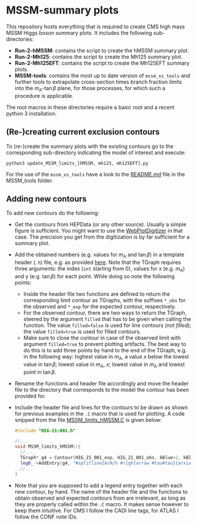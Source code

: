 # MSSM-summary plots
This repository hosts everything that is required to create CMS high mass MSSM Higgs boson summary plots. It includes the following sub-directories: 

- **Run-2-hMSSM**: contains the script to create the hMSSM summary plot.
- **Run-2-Mh125**: contains the script to create the Mh125 summary plot.
- **Run-2-Mh125EFT**: contains the script to create the Mh125EFT summary plots.
- **MSSM-tools**: contains the most up to date version of `mssm_xs_tools` and further tools to extrapolate cross-section times branch fraction limits into the $m_{\mathrm{A}}$-$\tan\beta$ plane, for those processes, for which such a procedure is applicable. 

The root macros in these directories require a basic root and a recent python 3 installation.

## (Re-)creating current exclusion contours

To (re-)create the summary plots with the existing contours go to the corresponding sub-directory indicating the model of interest and execute: 

```shell
python3 update_MSSM_limits_[hMSSM, mh125, mh125EFT].py
```

For the use of the `mssm_xs_tools` have a look to the [README.md](https://github.com/roger-wolf/MSSM-summary/blob/main/MSSM-tools/README.md) file in the MSSM_tools folder.

## Adding new contours

To add new contours do the following: 

- Get the contours from HEPData (or any other source). Usually a simple figure is sufficient. You might want to use the [WebPlotDigitizer](https://automeris.io/WebPlotDigitizer/) in that case. The precision you get from the digitization is by far sufficient for a summary plot. 

- Add the obtained numbers (e.g. values for $m_{\mathrm{A}}$ and $\tan\beta$) in a template header (```.h```) file, e.g. as provided [here](https://github.com/roger-wolf/MSSM-summary/blob/main/HIG-XX-YYY.h). Note that the TGraph requires three arguments: the index (```int``` starting from 0), values for x (e.g. $m_{\mathrm{A}}$) and y (e.g. $\tan\beta$) for each point. While doing so note the following points: 

  - Inside the header file two functions are defined to return the corresponding limit contour as TGraphs, with the suffixes ```*_obs``` for the observed and ```*_exp``` for the expected contour, respectively. 
  - For the observed contour, there are two ways to return the TGraph, steered by the argument ```filled``` that has to be given when calling the function. The value ```filled=false``` is used for line contours (*not filled*); the value ```filled=true``` is used for filled contours. 
  - Make sure to close the contour in case of the observed limit with argument ```filled=true``` to prevent plotting artifacts. The best way to do this is to add three points by hand to the end of the TGraph, e.g. in the following way: highest value in $m_{\mathrm{A}}$, a value $x$ below the lowest value in $\tan\beta$; lowest value in $m_{\mathrm{A}}$, $x$; lowest value in $m_{\mathrm{A}}$ and lowest point in $\tan\beta$.   

- Rename the functions and header file accordingly and move the header file to the directory that corresponds to the model the contour has been provided for. 

- Include the header file and lines for the contours to be drawn as shown for previous examples in the ```.C``` macro that is used for plotting. A code snipped from the file [MSSM_limits_hMSSM.C](https://github.com/roger-wolf/MSSM-summary/blob/main/Run-2-hMSSM/MSSM_limits_hMSSM.C) is given below: 

  ```C++
  #include "HIG-21-001.h"
  
  //...
  void MSSM_limits_hMSSM(){
    //...
    TGraph* g4 = Contour(HIG_21_001_exp, HIG_21_001_obs, kBlue+2, kBlue, tBlue->GetNumber(), true); 
    leg0_->AddEntry(g4, "#splitline{A/H/h #rightarrow #tau#tau}{arxiv:2208.02717^{#scale[1.6]{ #club}}}", "F");
    //...
  }
  ```

- Note that you are supposed to add a legend entry together with each new contour, by hand. The name of the header file and the functions to obtain observed and expected contours from are irrelevant, as long as they are properly called within the ```.C``` macro. It makes sense however to keep them intuitive. For CMS I follow the CADI line tags, for ATLAS I follow the CONF note IDs.  
